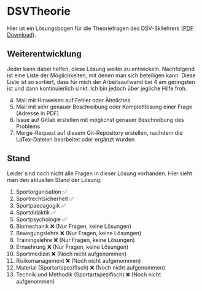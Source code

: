 # DSVTheorie
Hier ist ein Lösungsbogen für die Theoriefragen des DSV-Skilehrers ([PDF Download](https://gitlab.com/Sparkier/DSVTheorie/raw/master/LaTex/solution.pdf)).

## Weiterentwicklung
Jeder kann dabei helfen, diese Lösung weiter zu entwickeln. Nachfolgend ist eine Liste der Möglichkeiten, mit denen man sich beteiligen kann.
Diese Liste ist so sortiert, dass für mich der Arbeitsaufwand bei 4 am geringsten ist und dann kontinuierlich sinkt. 
Ich bin jedoch über jegliche Hilfe froh.

4. Mail mit Hinweisen auf Fehler oder Ähnliches
3. Mail mit sehr genauer Beschreibung oder Komplettlösung einer Frage (Adresse in PDF)
2. Issue auf Gitlab erstellen mit möglichst genauer Beschreibung des Problems
1. Merge-Request auf diesem Git-Repository erstellen, nachdem die LaTex-Dateien bearbeitet oder ergänzt wurden

## Stand
Leider sind noch nicht alle Fragen in dieser Lösung vorhanden. Hier sieht man den aktuellen Stand der Lösung:

1. Sportorganisation :white_check_mark:
2. Sportrechtsicherheit :white_check_mark:
3. Sportpaedagogik :white_check_mark:
4. Sportdidaktik :white_check_mark:
5. Sportpsychologie :white_check_mark:
6. Biomechanik :x: (Nur Fragen, keine Lösungen)
7. Bewegungslehre :x: (Nur Fragen, keine Lösungen)
8. Trainingslehre :x: (Nur Fragen, keine Lösungen)
9. Ernaehrung :x: (Nur Fragen, keine Lösungen)
10. Sportmedizin :x: (Noch nicht aufgenommen)
11. Risikomanagement :x: (Noch nicht aufgenommen)
12. Material (Sportartspezifisch) :x: (Noch nicht aufgenommen)
13. Technik und Methodik (Sportartspezifisch) :x: (Noch nicht aufgenommen)